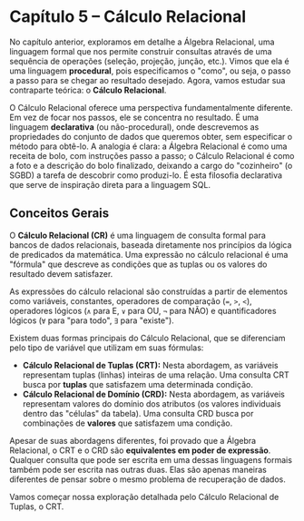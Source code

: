 # Capítulo 5 – Cálculo Relacional

No capítulo anterior, exploramos em detalhe a Álgebra Relacional, uma linguagem formal que nos permite construir consultas através de uma sequência de operações (seleção, projeção, junção, etc.). Vimos que ela é uma linguagem **procedural**, pois especificamos o "como", ou seja, o passo a passo para se chegar ao resultado desejado. Agora, vamos estudar sua contraparte teórica: o **Cálculo Relacional**.

O Cálculo Relacional oferece uma perspectiva fundamentalmente diferente. Em vez de focar nos passos, ele se concentra no resultado. É uma linguagem **declarativa** (ou não-procedural), onde descrevemos as propriedades do conjunto de dados que queremos obter, sem especificar o método para obtê-lo. A analogia é clara: a Álgebra Relacional é como uma receita de bolo, com instruções passo a passo; o Cálculo Relacional é como a foto e a descrição do bolo finalizado, deixando a cargo do "cozinheiro" (o SGBD) a tarefa de descobrir como produzi-lo. É esta filosofia declarativa que serve de inspiração direta para a linguagem SQL.

## Conceitos Gerais

O **Cálculo Relacional (CR)** é uma linguagem de consulta formal para bancos de dados relacionais, baseada diretamente nos princípios da lógica de predicados da matemática. Uma expressão no cálculo relacional é uma "fórmula" que descreve as condições que as tuplas ou os valores do resultado devem satisfazer.

As expressões do cálculo relacional são construídas a partir de elementos como variáveis, constantes, operadores de comparação (`=`, `>`, `<`), operadores lógicos (`∧` para E, `∨` para OU, `¬` para NÃO) e quantificadores lógicos (`∀` para "para todo", `∃` para "existe").

Existem duas formas principais do Cálculo Relacional, que se diferenciam pelo tipo de variável que utilizam em suas fórmulas:

- **Cálculo Relacional de Tuplas (CRT):** Nesta abordagem, as variáveis representam tuplas (linhas) inteiras de uma relação. Uma consulta CRT busca por **tuplas** que satisfazem uma determinada condição.
- **Cálculo Relacional de Domínio (CRD):** Nesta abordagem, as variáveis representam valores do domínio dos atributos (os valores individuais dentro das "células" da tabela). Uma consulta CRD busca por combinações de **valores** que satisfazem uma condição.

Apesar de suas abordagens diferentes, foi provado que a Álgebra Relacional, o CRT e o CRD são **equivalentes em poder de expressão**. Qualquer consulta que pode ser escrita em uma dessas linguagens formais também pode ser escrita nas outras duas. Elas são apenas maneiras diferentes de pensar sobre o mesmo problema de recuperação de dados.

Vamos começar nossa exploração detalhada pelo Cálculo Relacional de Tuplas, o CRT.



